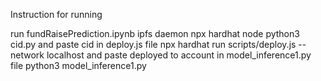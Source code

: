 Instruction for running

run fundRaisePrediction.ipynb
ipfs daemon
npx hardhat node
python3 cid.py and paste cid in deploy.js file
npx hardhat run  scripts/deploy.js --network localhost and paste deployed to account in model_inference1.py file
python3 model_inference1.py
